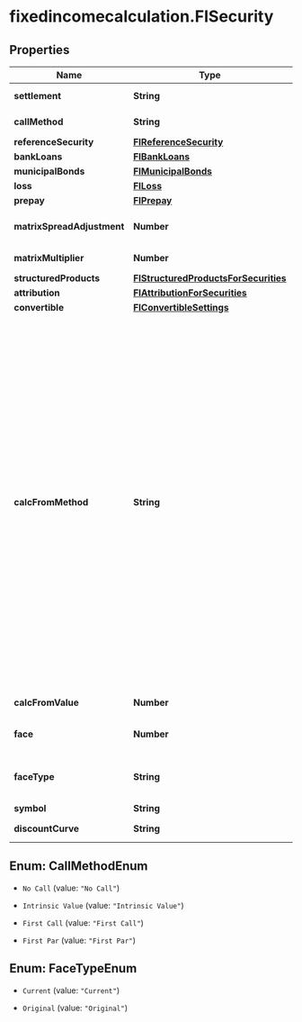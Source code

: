 # fixedincomecalculation.FISecurity

## Properties

Name | Type | Description | Notes
------------ | ------------- | ------------- | -------------
**settlement** | **String** | Settlement date | [optional] 
**callMethod** | **String** | Call Method | [optional] 
**referenceSecurity** | [**FIReferenceSecurity**](FIReferenceSecurity.md) |  | [optional] 
**bankLoans** | [**FIBankLoans**](FIBankLoans.md) |  | [optional] 
**municipalBonds** | [**FIMunicipalBonds**](FIMunicipalBonds.md) |  | [optional] 
**loss** | [**FILoss**](FILoss.md) |  | [optional] 
**prepay** | [**FIPrepay**](FIPrepay.md) |  | [optional] 
**matrixSpreadAdjustment** | **Number** | Matrix Spread Adjustment | [optional] 
**matrixMultiplier** | **Number** | Matrix Multiplier | [optional] 
**structuredProducts** | [**FIStructuredProductsForSecurities**](FIStructuredProductsForSecurities.md) |  | [optional] 
**attribution** | [**FIAttributionForSecurities**](FIAttributionForSecurities.md) |  | [optional] 
**convertible** | [**FIConvertibleSettings**](FIConvertibleSettings.md) |  | [optional] 
**calcFromMethod** | **String** | Calculation Method.  Methods : Active Spread, Actual Spread, Actual Spread To Worst Call, OAS, Price, Yield, Yield To No Call, Act/Act Yield To No Call, Bond Equivalent Yield,  Yield To Worst Call, Discount Yield, Discount Margin, Implied Volatility, Bullet Spread, Bullet Spread To Worst Call, Pricing Matrix | [optional] 
**calcFromValue** | **Number** | Calculation from value | 
**face** | **Number** | Face | [optional] [default to 1.1]
**faceType** | **String** | Face type | [optional] [default to &#39;Current&#39;]
**symbol** | **String** | Symbol | 
**discountCurve** | **String** | Discount curve | [optional] 



## Enum: CallMethodEnum


* `No Call` (value: `"No Call"`)

* `Intrinsic Value` (value: `"Intrinsic Value"`)

* `First Call` (value: `"First Call"`)

* `First Par` (value: `"First Par"`)





## Enum: FaceTypeEnum


* `Current` (value: `"Current"`)

* `Original` (value: `"Original"`)





